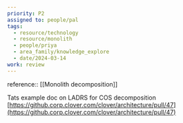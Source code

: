 ```yaml
---
priority: P2
assigned to: people/pal
tags:
  - resource/technology
  - resource/monolith
  - people/priya
  - area_family/knowledge_explore
  - date/2024-03-14
work: review
---
```


reference:: [[Monolith decomposition]]

Tats example doc on LADRS for COS decomposition [https://github.corp.clover.com/clover/architecture/pull/47](https://github.corp.clover.com/clover/architecture/pull/47) 

